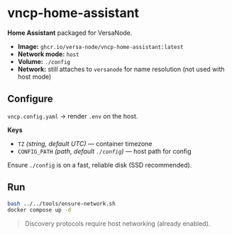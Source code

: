 # vncp-home-assistant

**Home Assistant** packaged for VersaNode.

- **Image:** `ghcr.io/versa-node/vncp-home-assistant:latest`
- **Network mode:** `host`
- **Volume:** `./config`
- **Network:** still attaches to `versanode` for name resolution (not used with host mode)

## Configure

`vncp.config.yaml` → render `.env` on the host.

**Keys**
- `TZ` *(string, default UTC)* — container timezone
- `CONFIG_PATH` *(path, default `./config`)* — host path for config

Ensure `./config` is on a fast, reliable disk (SSD recommended).

## Run
```bash
bash ../../tools/ensure-network.sh
docker compose up -d
```

> Discovery protocols require host networking (already enabled).
